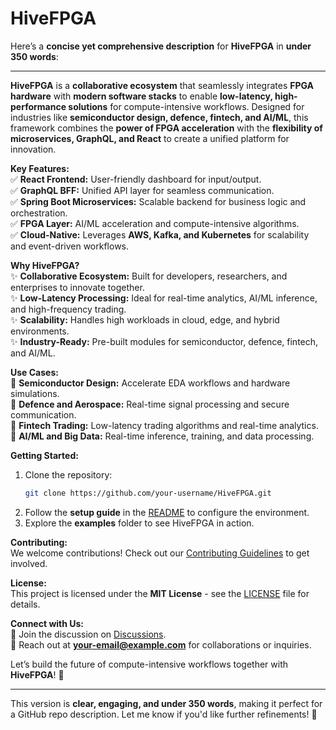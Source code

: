 # HiveFPGA
Here’s a **concise yet comprehensive description** for **HiveFPGA** in **under 350 words**:

---

**HiveFPGA** is a **collaborative ecosystem** that seamlessly integrates **FPGA hardware** with **modern software stacks** to enable **low-latency, high-performance solutions** for compute-intensive workflows. Designed for industries like **semiconductor design, defence, fintech, and AI/ML**, this framework combines the **power of FPGA acceleration** with the **flexibility of microservices, GraphQL, and React** to create a unified platform for innovation.  

**Key Features:**  
✅ **React Frontend:** User-friendly dashboard for input/output.  
✅ **GraphQL BFF:** Unified API layer for seamless communication.  
✅ **Spring Boot Microservices:** Scalable backend for business logic and orchestration.  
✅ **FPGA Layer:** AI/ML acceleration and compute-intensive algorithms.  
✅ **Cloud-Native:** Leverages **AWS, Kafka, and Kubernetes** for scalability and event-driven workflows.  

**Why HiveFPGA?**  
✨ **Collaborative Ecosystem:** Built for developers, researchers, and enterprises to innovate together.  
✨ **Low-Latency Processing:** Ideal for real-time analytics, AI/ML inference, and high-frequency trading.  
✨ **Scalability:** Handles high workloads in cloud, edge, and hybrid environments.  
✨ **Industry-Ready:** Pre-built modules for semiconductor, defence, fintech, and AI/ML.  

**Use Cases:**  
🔹 **Semiconductor Design:** Accelerate EDA workflows and hardware simulations.  
🔹 **Defence and Aerospace:** Real-time signal processing and secure communication.  
🔹 **Fintech Trading:** Low-latency trading algorithms and real-time analytics.  
🔹 **AI/ML and Big Data:** Real-time inference, training, and data processing.  

**Getting Started:**  
1. Clone the repository:  
   ```bash  
   git clone https://github.com/your-username/HiveFPGA.git  
   ```  
2. Follow the **setup guide** in the [README](README.md) to configure the environment.  
3. Explore the **examples** folder to see HiveFPGA in action.  

**Contributing:**  
We welcome contributions! Check out our [Contributing Guidelines](CONTRIBUTING.md) to get involved.  

**License:**  
This project is licensed under the **MIT License** - see the [LICENSE](LICENSE) file for details.  

**Connect with Us:**  
💬 Join the discussion on [Discussions](https://github.com/your-username/HiveFPGA/discussions).  
📧 Reach out at **your-email@example.com** for collaborations or inquiries.  

Let’s build the future of compute-intensive workflows together with **HiveFPGA**! 🚀  

---

This version is **clear, engaging, and under 350 words**, making it perfect for a GitHub repo description. Let me know if you'd like further refinements! 🚀
